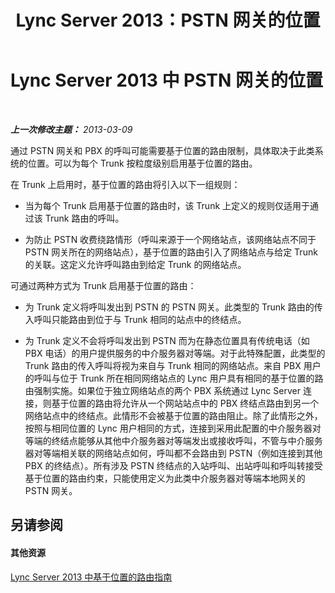 ﻿---
title: Lync Server 2013：PSTN 网关的位置
TOCTitle: PSTN 网关的位置
ms:assetid: 49693a35-fad3-49ee-a71e-c7e4537b79aa
ms:mtpsurl: https://technet.microsoft.com/zh-cn/library/JJ994031(v=OCS.15)
ms:contentKeyID: 52061014
ms.date: 05/19/2016
mtps_version: v=OCS.15
ms.translationtype: HT
---

# Lync Server 2013 中 PSTN 网关的位置

 

_**上一次修改主题：** 2013-03-09_

通过 PSTN 网关和 PBX 的呼叫可能需要基于位置的路由限制，具体取决于此类系统的位置。可以为每个 Trunk 按粒度级别启用基于位置的路由。

在 Trunk 上启用时，基于位置的路由将引入以下一组规则：

  - 当为每个 Trunk 启用基于位置的路由时，该 Trunk 上定义的规则仅适用于通过该 Trunk 路由的呼叫。

  - 为防止 PSTN 收费绕路情形（呼叫来源于一个网络站点，该网络站点不同于 PSTN 网关所在的网络站点），基于位置的路由引入了网络站点与给定 Trunk 的关联。这定义允许呼叫路由到给定 Trunk 的网络站点。

可通过两种方式为 Trunk 启用基于位置的路由：

  - 为 Trunk 定义将呼叫发出到 PSTN 的 PSTN 网关。此类型的 Trunk 路由的传入呼叫只能路由到位于与 Trunk 相同的站点中的终结点。

  - 为 Trunk 定义不会将呼叫发出到 PSTN 而为在静态位置具有传统电话（如 PBX 电话）的用户提供服务的中介服务器对等端。对于此特殊配置，此类型的 Trunk 路由的传入呼叫将视为来自与 Trunk 相同的网络站点。来自 PBX 用户的呼叫与位于 Trunk 所在相同网络站点的 Lync 用户具有相同的基于位置的路由强制实施。如果位于独立网络站点的两个 PBX 系统通过 Lync Server 连接，则基于位置的路由将允许从一个网站站点中的 PBX 终结点路由到另一个网络站点中的终结点。此情形不会被基于位置的路由阻止。除了此情形之外，按照与相同位置的 Lync 用户相同的方式，连接到采用此配置的中介服务器对等端的终结点能够从其他中介服务器对等端发出或接收呼叫，不管与中介服务器对等端相关联的网络站点如何，呼叫都不会路由到 PSTN（例如连接到其他 PBX 的终结点）。所有涉及 PSTN 终结点的入站呼叫、出站呼叫和呼叫转接受基于位置的路由约束，只能使用定义为此类中介服务器对等端本地网关的 PSTN 网关。

## 另请参阅

#### 其他资源

[Lync Server 2013 中基于位置的路由指南](lync-server-2013-guidance-for-location-based-routing.md)

